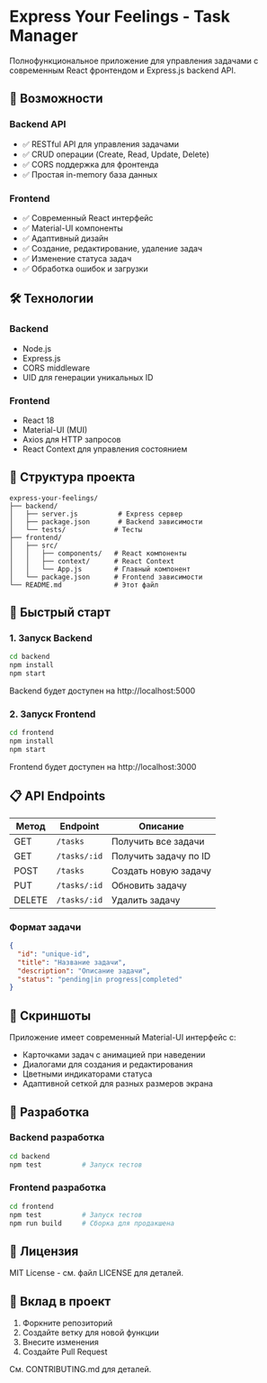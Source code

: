 # Express Your Feelings - Task Manager

Полнофункциональное приложение для управления задачами с современным React фронтендом и Express.js backend API.

## 🚀 Возможности

### Backend API
- ✅ RESTful API для управления задачами
- ✅ CRUD операции (Create, Read, Update, Delete)
- ✅ CORS поддержка для фронтенда
- ✅ Простая in-memory база данных

### Frontend
- ✅ Современный React интерфейс
- ✅ Material-UI компоненты
- ✅ Адаптивный дизайн
- ✅ Создание, редактирование, удаление задач
- ✅ Изменение статуса задач
- ✅ Обработка ошибок и загрузки

## 🛠 Технологии

### Backend
- Node.js
- Express.js
- CORS middleware
- UID для генерации уникальных ID

### Frontend
- React 18
- Material-UI (MUI)
- Axios для HTTP запросов
- React Context для управления состоянием

## 📁 Структура проекта

```
express-your-feelings/
├── backend/
│   ├── server.js          # Express сервер
│   ├── package.json       # Backend зависимости
│   └── tests/            # Тесты
├── frontend/
│   ├── src/
│   │   ├── components/   # React компоненты
│   │   ├── context/      # React Context
│   │   └── App.js        # Главный компонент
│   └── package.json      # Frontend зависимости
└── README.md             # Этот файл
```

## 🚀 Быстрый старт

### 1. Запуск Backend

```bash
cd backend
npm install
npm start
```

Backend будет доступен на http://localhost:5000

### 2. Запуск Frontend

```bash
cd frontend
npm install
npm start
```

Frontend будет доступен на http://localhost:3000

## 📋 API Endpoints

| Метод | Endpoint | Описание |
|-------|----------|----------|
| GET | `/tasks` | Получить все задачи |
| GET | `/tasks/:id` | Получить задачу по ID |
| POST | `/tasks` | Создать новую задачу |
| PUT | `/tasks/:id` | Обновить задачу |
| DELETE | `/tasks/:id` | Удалить задачу |

### Формат задачи

```json
{
  "id": "unique-id",
  "title": "Название задачи",
  "description": "Описание задачи",
  "status": "pending|in progress|completed"
}
```

## 🎨 Скриншоты

Приложение имеет современный Material-UI интерфейс с:
- Карточками задач с анимацией при наведении
- Диалогами для создания и редактирования
- Цветными индикаторами статуса
- Адаптивной сеткой для разных размеров экрана

## 🔧 Разработка

### Backend разработка
```bash
cd backend
npm test          # Запуск тестов
```

### Frontend разработка
```bash
cd frontend
npm test          # Запуск тестов
npm run build     # Сборка для продакшена
```

## 📝 Лицензия

MIT License - см. файл LICENSE для деталей.

## 🤝 Вклад в проект

1. Форкните репозиторий
2. Создайте ветку для новой функции
3. Внесите изменения
4. Создайте Pull Request

См. CONTRIBUTING.md для деталей. 